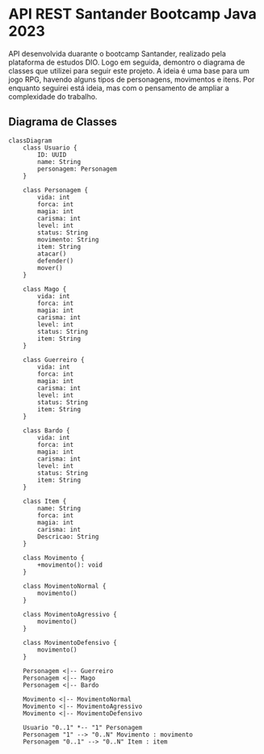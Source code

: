 # API REST Santander Bootcamp Java 2023

API desenvolvida duarante o bootcamp Santander, realizado pela plataforma de estudos DIO. Logo em seguida, demontro o diagrama de classes que utilizei para seguir este projeto. A ideia é uma base para um jogo RPG, havendo alguns tipos de personagens, movimentos e itens. Por enquanto seguirei está ideia, mas com o pensamento de ampliar a complexidade do trabalho.

## Diagrama de Classes

```mermaid
classDiagram
    class Usuario {
        ID: UUID
        name: String
        personagem: Personagem
    }

    class Personagem {
        vida: int
        forca: int
        magia: int
        carisma: int
        level: int
        status: String
        movimento: String
        item: String
        atacar()
        defender()
        mover()
    }

    class Mago {
        vida: int
        forca: int
        magia: int
        carisma: int
        level: int
        status: String
        item: String
    }

    class Guerreiro {
        vida: int
        forca: int
        magia: int
        carisma: int
        level: int
        status: String
        item: String
    }

    class Bardo {
        vida: int
        forca: int
        magia: int
        carisma: int
        level: int
        status: String
        item: String
    }

    class Item {
        name: String
        forca: int
        magia: int
        carisma: int
        Descricao: String
    }

    class Movimento {
        +movimento(): void
    }

    class MovimentoNormal {
        movimento()
    }

    class MovimentoAgressivo {
        movimento()
    }

    class MovimentoDefensivo {
        movimento()
    }

    Personagem <|-- Guerreiro
    Personagem <|-- Mago
    Personagem <|-- Bardo

    Movimento <|-- MovimentoNormal
    Movimento <|-- MovimentoAgressivo
    Movimento <|-- MovimentoDefensivo

    Usuario "0..1" *-- "1" Personagem
    Personagem "1" --> "0..N" Movimento : movimento
    Personagem "0..1" --> "0..N" Item : item
